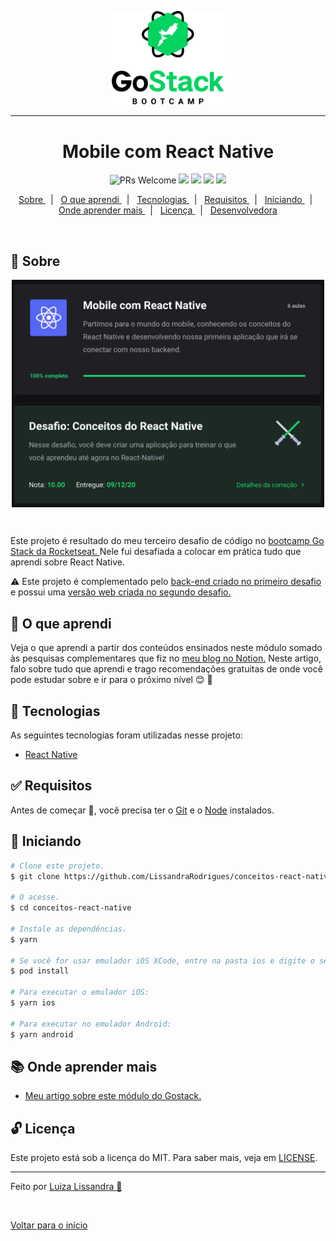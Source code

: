  <div align="center" id="top">
  <p align="center">
  	<img heigth="180px" width="180px" src="https://github.com/LissandraRodrigues/conceitos-nodejs/blob/master/go-stack.png" />
  </p>
</div>

 <hr/>

<h1 align="center"> Mobile com React Native </h1>

<p align="center">
   <img src="https://img.shields.io/badge/progress-100%25-brightgreen.svg" alt="PRs Welcome">
   <img src = "https://img.shields.io/github/issues/LissandraRodrigues/conceitos-react-native" />
   <img src = "https://img.shields.io/github/forks/LissandraRodrigues/conceitos-react-native" />
   <img src = "https://img.shields.io/github/stars/LissandraRodrigues/conceitos-react-native" />
   <img src = "https://camo.githubusercontent.com/ceb264b271ea36fdd2755c5ce616adcd4e5ea503de3a8b5aa0770a71c89cfabd/68747470733a2f2f696d672e736869656c64732e696f2f6769746875622f6c6963656e73652f6c756b656d6f72616c65732f726f636b657473686f65732d72656163742d6e61746976652e737667" />
	
</p>	

<p align="center">
  <a href="#dart-sobre"> Sobre </a> &#xa0; | &#xa0; 
  <a href="#muscle-o-que-aprendi"> O que aprendi </a> &#xa0; | &#xa0; 
  <a href="#rocket-tecnologias"> Tecnologias </a> &#xa0; | &#xa0;
  <a href="#white_check_mark-requisitos"> Requisitos </a> &#xa0; | &#xa0;
  <a href="#checkered_flag-iniciando"> Iniciando </a> &#xa0; | &#xa0;
  <a href="#books-onde-aprender-mais"> Onde aprender mais </a> &#xa0; | &#xa0;
  <a href="#unlock-licença"> Licença </a> &#xa0; | &#xa0;
  <a href="https://www.linkedin.com/in/luiza-lissandra/" target="_blank"> Desenvolvedora </a>
</p>

<br>

## :dart: Sobre ##

<p align="center">

   <img align ="center" width="500px" heigth="500px" src="challenge-concluded.png"/>

</p>

<br>

Este projeto é resultado do meu terceiro desafio de código no <a href="https://rocketseat.com.br/gostack">bootcamp Go Stack da Rocketseat. </a> Nele fui desafiada a colocar em prática tudo que aprendi sobre React Native.

:warning:  Este projeto é complementado pelo <a href='https://github.com/LissandraRodrigues/conceitos-nodejs'> back-end criado no primeiro desafio </a> e possui uma <a href='https://github.com/LissandraRodrigues/conceitos-reactjs'> versão web criada no segundo desafio. </a>

## :muscle: O que aprendi ##

Veja o que aprendi a partir dos conteúdos ensinados neste módulo somado às pesquisas complementares que fiz no <a href="https://www.notion.so/Mobile-com-React-Native-9ea30f35d6ad45a5a423b1928c94d458">meu blog no Notion.</a> Neste artigo, falo sobre tudo que aprendi e trago recomendações gratuitas de onde você pode estudar sobre e ir para o próximo nível :blush: :rocket: 

## :rocket: Tecnologias ##

As seguintes tecnologias foram utilizadas nesse projeto:

- [React Native](https://reactnative.dev/)

## :white_check_mark: Requisitos ##

Antes de começar :checkered_flag:, você precisa ter o [Git](https://git-scm.com) e o [Node](https://nodejs.org/en/) instalados.

## :checkered_flag: Iniciando ##

```bash
# Clone este projeto.
$ git clone https://github.com/LissandraRodrigues/conceitos-react-native

# O acesse.
$ cd conceitos-react-native

# Instale as dependências.
$ yarn 

# Se você for usar emulador iOS XCode, entre na pasta ios e digite o seguinte comando para instalar todas as dependências iOS:
$ pod install 

# Para executar o emulador iOS:
$ yarn ios

# Para executar no emulador Android:
$ yarn android

```

## :books: Onde aprender mais ##

- <a href="https://www.notion.so/Mobile-com-React-Native-9ea30f35d6ad45a5a423b1928c94d458"> Meu artigo sobre este módulo do Gostack. </a>

## :unlock: Licença ##

Este projeto está sob a licença do MIT. Para saber mais, veja em [LICENSE](LICENSE).

<hr/>

Feito por <a href="https://www.linkedin.com/in/luiza-lissandra/" target="_blank"> Luiza Lissandra :rocket: </a>

&#xa0;

<a href="#top"> Voltar para o início </a>
